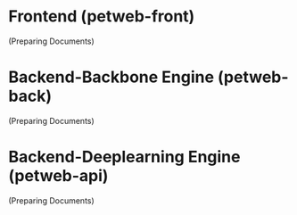 # Frontend (petweb-front)
(Preparing Documents)

# Backend-Backbone Engine (petweb-back)
(Preparing Documents)

# Backend-Deeplearning Engine (petweb-api)
(Preparing Documents)
